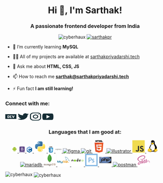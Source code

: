 <h1 align="center">Hi 👋, I'm Sarthak!</h1>
<h3 align="center">A passionate frontend developer from India</h3>

<p align="center" "> <img src="https://komarev.com/ghpvc/?username=cyberhaux&label=Profile%20views&color=345b63&style=flat-square" alt="cyberhaux" /> 
<a href="https://twitter.com/sarthakpr" target="blank"><img src="https://img.shields.io/twitter/follow/sarthakpr?logo=twitter&style=for-the-badge" alt="sarthakpr" /></a></p>

<p align="left">  </p>

- 🌱 I’m currently learning **MySQL**

- 👨‍💻 All of my projects are available at [sarthakpriyadarshi.tech](sarthakpriyadarshi.tech)

- 💬 Ask me about **HTML, CSS, JS**

- 📫 How to reach me **sarthak@sarthakpriyadarshi.tech**

- ⚡ Fun fact **I am still learning!**

<h3 align="left">Connect with me:</h3>
<p align="left">
<a href="https://dev.to/sarthakpr" target="blank"><img align="center" src="dev.to icon.svg" alt="sarthakpr" height="25" width="35" style="fill: #555;"/></a>
<a href="https://twitter.com/sarthakpr" target="blank"><img align="center" src="twitter.svg" alt="sarthakpr" height="25" width="35" /></a>
<a href="https://instagram.com/https://instagram.com/sarthak.pr" target="blank"><img align="center" src="instagram.svg" alt="https://instagram.com/sarthak.pr" height="25" width="35" /></a>
<a href="https://www.youtube.com/c/cyberhauxx" target="blank"><img align="center" src="youtube.svg" alt="cyberhauxx" height="30" width="35" /></a>
</p>

<h3 align="center">Languages that I am good at:</h3>
<p align="center"> 
<a href="#" target="_blank"> <img src="https://raw.githubusercontent.com/devicons/devicon/master/icons/android/android-original-wordmark.svg" alt="android" width="20" height="20"/> </a> 
<a href="#" target="_blank"> <img src="https://raw.githubusercontent.com/devicons/devicon/master/icons/bootstrap/bootstrap-plain-wordmark.svg" alt="bootstrap" width="20" height="20"/> </a> 
<a href="#" target="_blank"> <img src="https://raw.githubusercontent.com/devicons/devicon/master/icons/c/c-original.svg" alt="c" width="20" height="20"/> </a>
<a href="#" target="_blank"> <img src="https://raw.githubusercontent.com/devicons/devicon/master/icons/python/python-original.svg" alt="python" width="40" height="40"/> </a>
<a href="#" target="_blank"> <img src="https://raw.githubusercontent.com/devicons/devicon/master/icons/css3/css3-original-wordmark.svg" alt="css3" width="20" height="20"/> </a> 
<a href="#" target="_blank"> <img src="https://raw.githubusercontent.com/devicons/devicon/master/icons/express/express-original-wordmark.svg" alt="express" width="20" height="20"/> </a> 
<a href="#" target="_blank"> <img src="https://www.vectorlogo.zone/logos/figma/figma-icon.svg" alt="figma" width="20" height="20"/> </a> 
<a href="#" target="_blank"> <img src="https://www.vectorlogo.zone/logos/git-scm/git-scm-icon.svg" alt="git" width="40" height="40"/> </a>
<a href="#" target="_blank"> <img src="https://raw.githubusercontent.com/devicons/devicon/master/icons/html5/html5-original-wordmark.svg" alt="html5" width="40" height="40"/> </a>
<a href="#" target="_blank"> <img src="https://www.vectorlogo.zone/logos/adobe_illustrator/adobe_illustrator-icon.svg" alt="illustrator" width="40" height="40"/> </a> 
<a href="#" target="_blank"> <img src="https://raw.githubusercontent.com/devicons/devicon/master/icons/javascript/javascript-original.svg" alt="javascript" width="40" height="40"/> </a> 
<a href="#" target="_blank"> <img src="https://raw.githubusercontent.com/devicons/devicon/master/icons/linux/linux-original.svg" alt="linux" width="40" height="40"/> </a> 
<a href="#" target="_blank"> <img src="https://www.vectorlogo.zone/logos/mariadb/mariadb-icon.svg" alt="mariadb" width="40" height="40"/> </a> 
<a href="#" target="_blank"> <img src="https://raw.githubusercontent.com/devicons/devicon/master/icons/mongodb/mongodb-original-wordmark.svg" alt="mongodb" width="40" height="40"/> </a> 
<a href="#" target="_blank"> <img src="https://raw.githubusercontent.com/devicons/devicon/master/icons/mysql/mysql-original-wordmark.svg" alt="mysql" width="40" height="40"/> </a> 
<a href="#" target="_blank"> <img src="https://raw.githubusercontent.com/devicons/devicon/master/icons/nodejs/nodejs-original-wordmark.svg" alt="nodejs" width="40" height="40"/> </a>
<a href="#" target="_blank"> <img src="https://raw.githubusercontent.com/devicons/devicon/master/icons/photoshop/photoshop-line.svg" alt="photoshop" width="40" height="40"/> </a>
<a href="#" target="_blank"> <img src="https://raw.githubusercontent.com/devicons/devicon/master/icons/php/php-original.svg" alt="php" width="40" height="40"/> </a>
<a href="#" target="_blank"> <img src="https://www.vectorlogo.zone/logos/getpostman/getpostman-icon.svg" alt="postman" width="40" height="40"/> </a>
<a href="#" target="_blank"> <img src="https://raw.githubusercontent.com/devicons/devicon/master/icons/sass/sass-original.svg" alt="sass" width="40" height="40"/> </a> </p>

<p><img align="left" src="https://github-readme-stats.vercel.app/api/top-langs?username=cyberhaux&show_icons=true&theme=dracula&title_color=d4ecdd&text_color=d4ecdd&bg_color=112031&hide_border=true&locale=en&layout=compact" alt="cyberhaux" /></p>

<p>&nbsp;<img align="center" src="https://github-readme-stats.vercel.app/api?username=cyberhaux&show_icons=true&theme=dracula&title_color=d4ecdd&text_color=d4ecdd&bg_color=112031&hide_border=true&locale=en" alt="cyberhaux" /></p>

